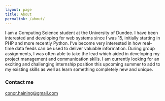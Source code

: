 ```yaml
---
layout: page
title: About
permalink: /about/
---
```


I am a Computing Science student at the University of Dundee. I have been interested and developing for
web systems since I was 15, initially starting in PHP and more recently Python. I’ve become very interested
in how real-time data feeds can be used to deliver valuable information. During group assignments, I was
often able to take the lead which aided in developing my project management and communication skills. I
am currently looking for an exciting and challenging internship position this upcoming summer to add to my
existing skills as well as learn something completely new and unique.

### Contact me

[conor.haining@gmail.com](mailto:conor.haining@gmail.com)
